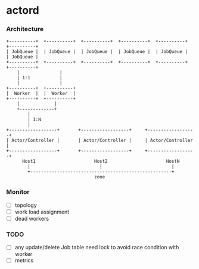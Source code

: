 # actord

### Architecture


    +----------+  +----------+  +----------+  +----------+  +----------+  +----------+
    | JobQueue |  | JobQueue |  | JobQueue |  | JobQueue |  | JobQueue |  | JobQueue |
    +----------+  +----------+  +----------+  +----------+  +----------+  +----------+
        |               |
        | 1:1           |
        |               |
    +----------+  +----------+  
    |  Worker  |  |  Worker  |
    +----------+  +----------+  
        |             |
        +-------------+
            |
            | 1:N
            |
    +------------------+       +------------------+     +------------------+
    | Actor/Controller |       | Actor/Controller |     | Actor/Controller |
    +------------------+       +------------------+     +------------------+
          Host1                      Host2                      HostN
            |                          |                          |
            +-----------------------------------------------------+
                                     zone


### Monitor

- [ ] topology
- [ ] work load assignment
- [ ] dead workers

### TODO

- [ ] any update/delete Job table need lock to avoid race condition with worker
- [ ] metrics
